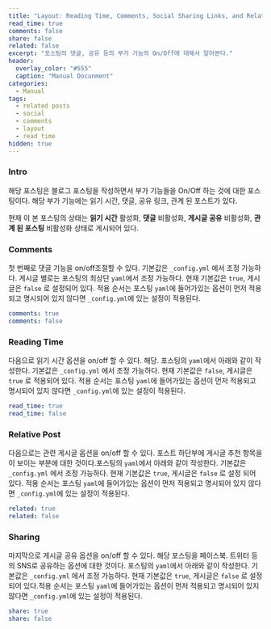```yaml
---
title: "Layout: Reading Time, Comments, Social Sharing Links, and Related Posts Disabled"
read_time: true
comments: false
share: false
related: false
excerpt: "포스팅의 댓글, 공유 등의 부가 기능의 On/Off에 대해서 알아본다."
header:
  overlay_color: "#555"
  caption: "Manual Docunment"
categories:
  - Manual
tags:
  - related posts
  - social
  - comments
  - layout
  - read time
hidden: true
---
```


### Intro
해당 포스팅은 블로그 포스팅을 작성하면서 부가 기능들을 On/Off 하는 것에 대한 포스팅이다. 해당 부가 기능에는 읽기 시간, 댓글, 공유 링크, 관계 된 포스트가 있다.

현재 이 본 포스팅의 상태는 **읽기 시간** 활성화, **댓글** 비활성화, **게시글 공유** 비활성화, **관계 된 포스팅** 비활성화 상태로 게시되어 있다.

### Comments
첫 번째로 댓글 기능을 on/off조절할 수 있다. 기본값은 `_config.yml` 에서 조정 가능하다. 게시글 별로는 포스팅의 최상단 `yaml`에서 조정 가능하다.  현재 기본값은 `true`, 게시글은 `false` 로 설정되어 있다. 적용 순서는 포스팅 `yaml`에 들어가있는 옵션이 먼저 적용되고 명시되어 있지 않다면 `_config.yml`에 있는 설정이 적용된다. 

```yaml
comments: true
comments: false
``` 

### Reading Time
다음으로 읽기 시간 옵션을 on/off 할 수 있다. 해당. 포스팅의 `yaml`에서 아래와 같이 작성한다.  기본값은 `_config.yml` 에서 조정 가능하다. 현재 기본값은 `false`, 게시글은 `true` 로 적용되어 있다. 적용 순서는 포스팅 `yaml`에 들어가있는 옵션이 먼저 적용되고 명시되어 있지 않다면 `_config.yml`에 있는 설정이 적용된다. 

```yaml
read_time: true
read_time: false
```

### Relative Post
다음으로는 관련 게시글 옵션을 on/off 할 수 있다. 포스트 하단부에 게시글 추천 항목을이 보이는 부분에 대한 것이다.포스팅의 `yaml`에서 아래와 같이 작성한다.
기본값은 `_config.yml` 에서 조정 가능하다. 현재 기본값은 `true`, 게시글은 `false` 로 설정 되어 있다. 적용 순서는 포스팅 `yaml`에 들어가있는 옵션이 먼저 적용되고 명시되어 있지 않다면 `_config.yml`에 있는 설정이 적용된다. 

```yaml
related: true
related: false
```

### Sharing
마지막으로 게시글 공유 옵션을 on/off 할 수 있다. 해당 포스팅을 페이스북. 트위터 등의 SNS로 공유하는 옵션에 대한 것이다. 포스팅의 `yaml`에서 아래와 같이 작성한다. 기본값은 `_config.yml` 에서 조정 가능하다. 현재 기본값은 `true`, 게시글은 `false` 로 설정 되어 있다.적용 순서는 포스팅 `yaml`에 들어가있는 옵션이 먼저 적용되고 명시되어 있지 않다면 `_config.yml`에 있는 설정이 적용된다. 

```yaml
share: true
share: false
```